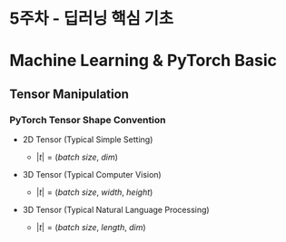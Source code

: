 # 5주차 - 딥러닝 핵심 기초

# Machine Learning & PyTorch Basic

## Tensor Manipulation

### PyTorch Tensor Shape Convention

- 2D Tensor (Typical Simple Setting)
  - $\vert t \vert = (batch\ size,\ dim)$

- 3D Tensor (Typical Computer Vision)
  - $\vert t \vert = (batch\ size,\ width,\ height)$

- 3D Tensor (Typical Natural Language Processing)
  - $\vert t \vert = (batch\ size,\ length,\ dim)$